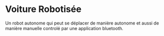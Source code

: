 # Voiture Robotisée
Un robot autonome qui peut se déplacer de manière autonome et aussi de manière manuelle controlé par une application bluetooth.
